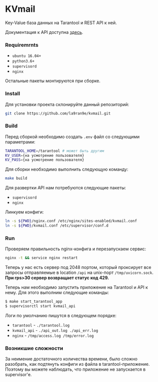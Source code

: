 # KVmail

Key-Value база данных на Tarantool и REST API к ней.

Документация к API доступна [здесь](http://104.248.19.29:2048/api/docs).

### Requiremrnts
+ `ubuntu 16.04+`
+ `python3.6+`
+ `supervisord`
+ `nginx`

Остальные пакеты монтируются при сборке.

### Install

Для установки проекта склонируйте данный репозиторий:

```bash
git clone https://github.com/la9ran9e/kvmail.git
```

### Build

Перед сборкой необходимо создать `.env` файл со следующими параметрами:
```bash
TARANTOOL_HOME=/tarantool # может быть другим
KV_USER={на усмотрение пользователя}
KV_PASS={на усмотрение пользователя}
```


Для сборки необходимо выполнить следующую команду:

```bash
make build
```

Для развертки API нам потребуются следующие пакеты:
+ `supervisord`
+ `nginx`

Линкуем конфиги:
```bash
ln -s ${PWD}/nginx.conf /etc/nginx/sites-enabled/kvmail.conf
ln -s ${PWD}/kvmail.conf /etc/supervisor/conf.d
```

### Run
Проверяем правильность nginx-конфига и перезапускаем сервис:

```bash
nginx -t && service nginx restart
```

Теперь у нас есть сервер под 2048 портом, который проксирует все запросы отправляемые в location `/api` на unix-порт `/tmp/uvicorn.sock`. **При rps>30 сервер возвращает статус код 429.**

Теперь нам необходимо запустить приложение на Tarantool и API к нему. Для этого выполним следующие команды:
```bash
$ make start_tarantool_app
$ supervisorctl start kvmail_api
```

Логи по умолчанию пишутся в следующем порядке:

+ `tarantool` - `./tarantool.log`
+ `kvmail_api` - `./api_out.log ./api_err.log`
+ `nginx` - `/tmp/access.log /tmp/error.log`

### Возникшие сложности
За неимение достаточного количества времени, было сложно разобрать, как подтянуть конфиги из файла в tarantool-приложение. Поэтому вы можете наблюдать, что приложение не запускается в supervisor'е.